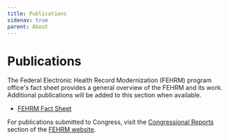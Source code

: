 ```yaml
---
title: Publications
sidenav: true
parent: About
---
```

# Publications

The Federal Electronic Health Record Modernization (FEHRM) program office's fact sheet provides a general overview of the FEHRM and its work. Additional publications will be added to this section when available. 

* [FEHRM Fact Sheet](images/fehrm-fact-sheet.pdf)

For publications submitted to Congress, visit the [Congressional Reports](/congressional-reports) section of the [FEHRM website](www.FEHRM.gov).